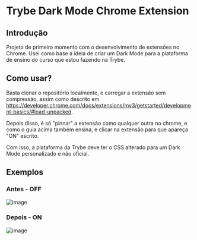 # Trybe Dark Mode Chrome Extension

## Introdução
Projeto de primeiro momento com o desenvolvimento de extensões no Chrome. Usei como base a ideia de criar um Dark Mode para a plataforma de ensino do curso que estou fazendo na Trybe.

## Como usar?
Basta clonar o repositório localmente, e carregar a extensão sem compressão, assim como descrito em https://developer.chrome.com/docs/extensions/mv3/getstarted/development-basics/#load-unpacked.

Depois disso, é só "pinnar" a extensão como qualquer outra no chrome, e como o guia acima também ensina, e clicar na extensão para que apareça "ON" escrito.

Com isso, a plataforma da Trybe deve ter o CSS alterado para um Dark Mode personalizado e não oficial.

## Exemplos

### Antes - OFF
![image](https://user-images.githubusercontent.com/42771185/204044062-e1c6ddb4-d42b-4b00-b586-4ed3963d7e80.png)

### Depois - ON
![image](https://user-images.githubusercontent.com/42771185/204044038-0c506b84-075a-4e78-a8ee-8e0651799cfc.png)
